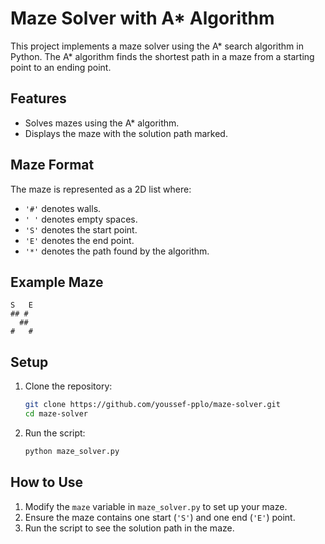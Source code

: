 
# Maze Solver with A* Algorithm

This project implements a maze solver using the A* search algorithm in Python. The A* algorithm finds the shortest path in a maze from a starting point to an ending point.

## Features

- Solves mazes using the A* algorithm.
- Displays the maze with the solution path marked.

## Maze Format

The maze is represented as a 2D list where:
- `'#'` denotes walls.
- `' '` denotes empty spaces.
- `'S'` denotes the start point.
- `'E'` denotes the end point.
- `'*'` denotes the path found by the algorithm.

## Example Maze

```plaintext
S   E
## #
  ## 
#   #
```

## Setup

1. Clone the repository:

   ```sh
   git clone https://github.com/youssef-pplo/maze-solver.git
   cd maze-solver
   ```

2. Run the script:

   ```sh
   python maze_solver.py
   ```

## How to Use

1. Modify the `maze` variable in `maze_solver.py` to set up your maze.
2. Ensure the maze contains one start (`'S'`) and one end (`'E'`) point.
3. Run the script to see the solution path in the maze.

